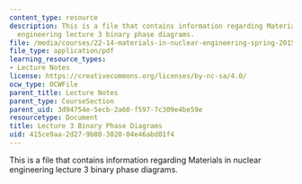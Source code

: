 ```yaml
---
content_type: resource
description: This is a file that contains information regarding Materials in nuclear
  engineering lecture 3 binary phase diagrams.
file: /media/courses/22-14-materials-in-nuclear-engineering-spring-2015/415ce9aa2d279b80302004e46abd01f4_MIT22_14S15_Lecture3.pdf
file_type: application/pdf
learning_resource_types:
- Lecture Notes
license: https://creativecommons.org/licenses/by-nc-sa/4.0/
ocw_type: OCWFile
parent_title: Lecture Notes
parent_type: CourseSection
parent_uid: 3d94754e-5ecb-2a60-f597-7c309e4be59e
resourcetype: Document
title: Lecture 3 Binary Phase Diagrams
uid: 415ce9aa-2d27-9b80-3020-04e46abd01f4
---
```

This is a file that contains information regarding Materials in nuclear engineering lecture 3 binary phase diagrams.